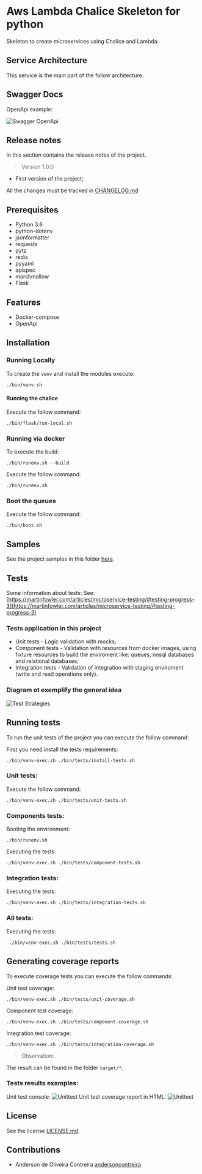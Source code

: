 # Aws Lambda Chalice Skeleton for python 
Skeleton to create microservices using Chalice and Lambda.

## Service Architecture
This service is the main part of the follow architecture.
 
[comment]: <> (![AWS Architecture]&#40;docs/Sourcing_Service-V0.png&#41;)

## Swagger Docs
OpenApi example:

![Swagger OpenApi](docs/openapi.png)
  
## Release notes 

In this section contains the release notes of the project.

> Version 1.0.0

 * First version of the project;

All the changes must be tracked in [CHANGELOG.md](CHANGELOG.md)

  
## Prerequisites
- Python 3.6
- python-dotenv
- jsonformatter
- requests
- pytz
- redis
- pyyaml
- apispec
- marshmallow
- Flask

## Features
- Docker-compose 
- OpenApi

## Installation

### Running Locally
To create the `venv` and install the modules execute:
```
./bin/venv.sh
```
#### Running the chalice
Execute the follow command:
```
./bin/flask/run-local.sh
```
### Running via docker
To execute the build:
```
./bin/runenv.sh --build
```

Execute the follow command:
```
./bin/runenv.sh
```

### Boot the queues
Execute the follow command:
```
./bin/boot.sh
```

## Samples
See the project samples in this folder [here](samples).

## Tests
Some information about tests:
See: [https://martinfowler.com/articles/microservice-testing/#testing-progress-3](https://martinfowler.com/articles/microservice-testing/#testing-progress-3)

### Tests application in this project
- Unit tests - Logic validation with mocks;
- Component tests - Validation with resources from docker images, using fixture resources to build the enviroment like: 
  queues, nosql databases and relational databases;
- Integration tests - Validation of integration with staging enviroment (write and read operations only).

### Diagram ot exemplify the general idea
![Test Strategies](docs/test-strategies.png)


## Running tests
To run the unit tests of the project you can execute the follow command:


First you need install the tests requirements:
 ```
 ./bin/venv-exec.sh ./bin/tests/install-tests.sh 
 ```

 
### Unit tests:
Execute the follow command:
 ```
./bin/venv-exec.sh ./bin/tests/unit-tests.sh
 ``` 

### Components tests:
Booting the environment:
 ```
./bin/runenv.sh
```

Executing the tests:
 ```
./bin/venv-exec.sh ./bin/tests/component-tests.sh
```
### Integration tests:
Executing the tests:
 ```
./bin/venv-exec.sh ./bin/tests/integration-tests.sh
```


### All tests:
Executing the tests:
```
 ./bin/venv-exec.sh ./bin/tests/tests.sh 
 ```

## Generating coverage reports
To execute coverage tests you can execute the follow commands:

Unit test coverage:
``` 
./bin/venv-exec.sh ./bin/tests/unit-coverage.sh
``` 

Component test coverage:
``` 
./bin/venv-exec.sh ./bin/tests/component-coverage.sh
```

Integration test coverage:
``` 
./bin/venv-exec.sh ./bin/tests/integration-coverage.sh
```
> Observation:

The result can be found in the folder `target/*`.

### Tests results examples:
Unit test console:
![Unittest](docs/unittest.png)
Unit test coverage report in HTML:
![Unittest](docs/coverage.png)
## License
See the license [LICENSE.md](LICENSE.md).

## Contributions
* Anderson de Oliveira Contreira [andersoncontreira](https://github.com/andersoncontreira)